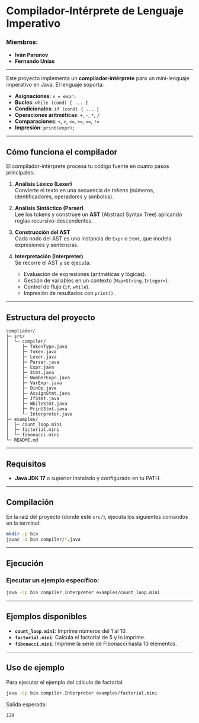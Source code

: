 # Compilador-Intérprete de Lenguaje Imperativo


### Miembros: 
- **Iván Parunov**
- **Fernando Unías**

---

Este proyecto implementa un **compilador-intérprete** para un mini-lenguaje imperativo en Java. El lenguaje soporta:

- **Asignaciones**: `x = expr;`
- **Bucles**: `while (cond) { ... }`
- **Condicionales**: `if (cond) { ... }`
- **Operaciones aritméticas**: `+`, `-`, `*`, `/`
- **Comparaciones**: `<`, `>`, `<=`, `>=`, `==`, `!=`
- **Impresión**: `print(expr);`

---

## Cómo funciona el compilador

El compilador-intérprete procesa tu código fuente en cuatro pasos principales:

1. **Análisis Léxico (Lexer)**  
   Convierte el texto en una secuencia de *tokens* (números, identificadores, operadores y símbolos).

2. **Análisis Sintáctico (Parser)**  
   Lee los tokens y construye un **AST** (Abstract Syntax Tree) aplicando reglas recursivo-descendentes.

3. **Construcción del AST**  
   Cada nodo del AST es una instancia de `Expr` o `Stmt`, que modela expresiones y sentencias.

4. **Interpretación (Interpreter)**  
   Se recorre el AST y se ejecuta:
   - Evaluación de expresiones (aritméticas y lógicas).  
   - Gestión de variables en un contexto (`Map<String,Integer>`).  
   - Control de flujo (`if`, `while`).  
   - Impresión de resultados con `print()`.

---

## Estructura del proyecto

```plaintext
compliador/
├─ src/
│  └─ compiler/
│     ├─ TokenType.java
│     ├─ Token.java
│     ├─ Lexer.java
│     ├─ Parser.java
│     ├─ Expr.java
│     ├─ Stmt.java
│     ├─ NumberExpr.java
│     ├─ VarExpr.java
│     ├─ BinOp.java
│     ├─ AssignStmt.java
│     ├─ IfStmt.java
│     ├─ WhileStmt.java
│     ├─ PrintStmt.java
│     └─ Interpreter.java
├─ examples/
│  ├─ count_loop.mini
│  ├─ factorial.mini
│  └─ fibonacci.mini
└─ README.md
```

---

## Requisitos

- **Java JDK 17** o superior instalado y configurado en tu PATH.

---

## Compilación

En la raíz del proyecto (donde esté `src/`), ejecuta los siguientes comandos en la terminal:

```bash
mkdir -p bin
javac -d bin compiler/*.java
```

---

## Ejecución

### Ejecutar un ejemplo específico:

```bash
java -cp bin compiler.Interpreter examples/count_loop.mini
```

---

## Ejemplos disponibles

- **`count_loop.mini`**: Imprime números del 1 al 10.
- **`factorial.mini`**: Calcula el factorial de 5 y lo imprime.
- **`fibonacci.mini`**: Imprime la serie de Fibonacci hasta 10 elementos.

---

## Uso de ejemplo

Para ejecutar el ejemplo del cálculo de factorial:

```bash
java -cp bin compiler.Interpreter examples/factorial.mini
```

Salida esperada:

```
120
```